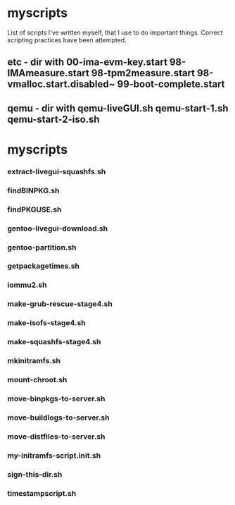 # myscripts
List of scripts I've written myself, that I use to do important things.
Correct scripting practices have been attempted.

## etc - dir with 00-ima-evm-key.start  98-IMAmeasure.start  98-tpm2measure.start  98-vmalloc.start.disabled~  99-boot-complete.start 
## qemu - dir with qemu-liveGUI.sh  qemu-start-1.sh  qemu-start-2-iso.sh
# myscripts
### extract-livegui-squashfs.sh
### findBINPKG.sh
### findPKGUSE.sh
### gentoo-livegui-download.sh
### gentoo-partition.sh
### getpackagetimes.sh
### iommu2.sh
### make-grub-rescue-stage4.sh
### make-isofs-stage4.sh
### make-squashfs-stage4.sh
### mkinitramfs.sh
### mount-chroot.sh
### move-binpkgs-to-server.sh
### move-buildlogs-to-server.sh
### move-distfiles-to-server.sh
### my-initramfs-script.init.sh
### sign-this-dir.sh
### timestampscript.sh
